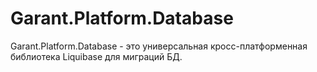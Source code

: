 # Garant.Platform.Database
Garant.Platform.Database - это универсальная кросс-платформенная библиотека Liquibase для миграций БД.
